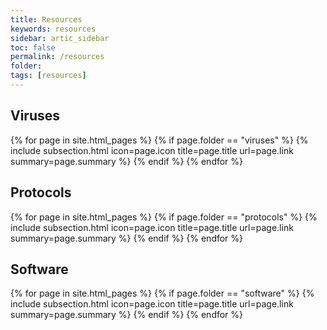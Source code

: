 ```yaml
---
title: Resources
keywords: resources
sidebar: artic_sidebar
toc: false
permalink: /resources
folder:
tags: [resources]
---
```


<div class="row">
    <div class="col-lg-12">
        <h2 class="page-header">Viruses</h2>
    </div>
    {% for page in site.html_pages %}
    {% if page.folder == "viruses" %}
    {% include subsection.html icon=page.icon title=page.title url=page.link summary=page.summary %}
    {% endif %}
    {% endfor %}
</div>

<div class="row">
    <div class="col-lg-12">
        <h2 class="page-header">Protocols</h2>
    </div>
    {% for page in site.html_pages %}
    {% if page.folder == "protocols" %}
    {% include subsection.html icon=page.icon title=page.title url=page.link summary=page.summary %}
    {% endif %}
    {% endfor %}
</div>

<div class="row">
    <div class="col-lg-12">
        <h2 class="page-header">Software</h2>
    </div>
    {% for page in site.html_pages %}
    {% if page.folder == "software" %}
    {% include subsection.html icon=page.icon title=page.title url=page.link summary=page.summary %}
    {% endif %}
    {% endfor %}
</div>


<!-- {% include links.html %} -->
